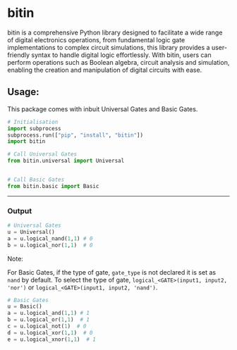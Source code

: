 # bitin

bitin is a comprehensive Python library designed to facilitate a wide range of digital electronics operations, from fundamental logic gate implementations to complex circuit simulations, this library provides a user-friendly syntax to handle digital logic effortlessly. With bitin, users can perform operations such as Boolean algebra, circuit analysis and simulation, enabling the creation and manipulation of digital circuits with ease. 

## Usage:
This package comes with inbuit Universal Gates and Basic Gates.
```python
# Initialisation
import subprocess
subprocess.run(["pip", "install", "bitin"])
import bitin

# Call Universal Gates
from bitin.universal import Universal 


# Call Basic Gates
from bitin.basic import Basic 
```

<hr>

### Output 

```python
# Universal Gates
u = Universal()
a = u.logical_nand(1,1) # 0
b = u.logical_nor(1,1)  # 0
```

Note: 

For Basic Gates, if the type of gate, `gate_type` is not declared it is set as `nand` by default. To select the type of gate, `logical_<GATE>(input1, input2, 'nor')` or `logical_<GATE>(input1, input2, 'nand')`.

```python
# Basic Gates
u = Basic()
a = u.logical_and(1,1) # 1
b = u.logical_or(1,1)  # 1
c = u.logical_not(1)  # 0
d = u.logical_xor(1,1)  # 0
e = u.logical_xnor(1,1)  # 1
```
